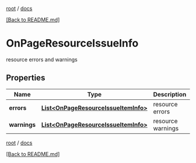 [root](./../ "root") / [docs](./ "docs")

[[Back to README.md]](./../README.md "[Back to README.md]")

# OnPageResourceIssueInfo

resource errors and warnings

## Properties

| Name | Type | Description | Notes |
|------------ | ------------- | ------------- | -------------|
|**errors** | [**List&lt;OnPageResourceIssueItemInfo&gt;**](OnPageResourceIssueItemInfo.md) | resource errors |  [optional] |
|**warnings** | [**List&lt;OnPageResourceIssueItemInfo&gt;**](OnPageResourceIssueItemInfo.md) | resource warnings |  [optional] |

[root](./../ "root") / [docs](./ "docs")

[[Back to README.md]](./../README.md "[Back to README.md]")